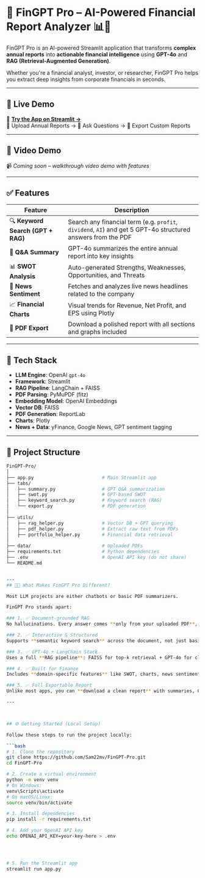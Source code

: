 # 💼 FinGPT Pro – AI-Powered Financial Report Analyzer 📊🧠

FinGPT Pro is an AI-powered Streamlit application that transforms **complex annual reports** into **actionable financial intelligence** using **GPT-4o** and **RAG (Retrieval-Augmented Generation)**.

Whether you're a financial analyst, investor, or researcher, FinGPT Pro helps you extract deep insights from corporate financials in seconds.

---

## 🚀 Live Demo

🔗 **[Try the App on Streamlit →](https://fingpt-pro-fpjj53nvp44pemdbygfn7a.streamlit.app/)**  
📂 Upload Annual Reports → 💬 Ask Questions → 📄 Export Custom Reports

---

## 🎥 Video Demo

📹 *Coming soon – walkthrough video demo with features*

---

## ✅ Features

| Feature                         | Description |
|---------------------------------|-------------|
| 🔍 **Keyword Search (GPT + RAG)** | Search any financial term (e.g. `profit`, `dividend`, `AI`) and get 5 GPT-4o structured answers from the PDF |
| 🧠 **Q&A Summary**               | GPT-4o summarizes the entire annual report into key insights |
| 📊 **SWOT Analysis**             | Auto-generated Strengths, Weaknesses, Opportunities, and Threats |
| 📰 **News Sentiment**            | Fetches and analyzes live news headlines related to the company |
| 📈 **Financial Charts**          | Visual trends for Revenue, Net Profit, and EPS using Plotly |
| 📄 **PDF Export**                | Download a polished report with all sections and graphs included |

---

## 🧠 Tech Stack

- **LLM Engine**: OpenAI `gpt-4o`
- **Framework**: Streamlit
- **RAG Pipeline**: LangChain + FAISS
- **PDF Parsing**: PyMuPDF (fitz)
- **Embedding Model**: OpenAI Embeddings
- **Vector DB**: FAISS
- **PDF Generation**: ReportLab
- **Charts**: Plotly
- **News + Data**: yFinance, Google News, GPT sentiment tagging

---

## 📂 Project Structure

```bash
FinGPT-Pro/
│
├── app.py                         # Main Streamlit app
├── tabs/
│   ├── summary.py                 # GPT Q&A summarization
│   ├── swot.py                    # GPT-based SWOT
│   ├── keyword_search.py          # Keyword search (RAG)
│   └── export.py                  # PDF generation
│
├── utils/
│   ├── rag_helper.py              # Vector DB + GPT querying
│   ├── pdf_helper.py              # Extract raw text from PDFs
│   ├── portfolio_helper.py        # Financial data retrieval
│
├── data/                          # Uploaded PDFs
├── requirements.txt               # Python dependencies
├── .env                           # OpenAI API key (do not share)
└── README.md


---
## 🧠💡 What Makes FinGPT Pro Different?

Most LLM projects are either chatbots or basic PDF summarizers.

FinGPT Pro stands apart:

### 1. ✅ Document-grounded RAG  
No hallucinations. Every answer comes **only from your uploaded PDF**, not the internet.

### 2. ✅ Interactive & Structured  
Supports **semantic keyword search** across the document, not just basic keyword matching.

### 3. ✅ GPT-4o + LangChain Stack  
Uses a full **RAG pipeline**: FAISS for top-k retrieval + GPT-4o for clean summaries.

### 4. ✅ Built for Finance  
Includes **domain-specific features** like SWOT, charts, news sentiment, and mock financials.

### 5. ✅ Full Exportable Report  
Unlike most apps, you can **download a clean report** with summaries, GPT answers, and visuals.

---



## ⚙️ Getting Started (Local Setup)

Follow these steps to run the project locally:

```bash
# 1. Clone the repository
git clone https://github.com/Sam22mv/FinGPT-Pro.git
cd FinGPT-Pro

# 2. Create a virtual environment
python -m venv venv
# On Windows:
venv\Scripts\activate
# On macOS/Linux:
source venv/bin/activate

# 3. Install dependencies
pip install -r requirements.txt

# 4. Add your OpenAI API key
echo OPENAI_API_KEY=your-key-here > .env




# 5. Run the Streamlit app
streamlit run app.py

